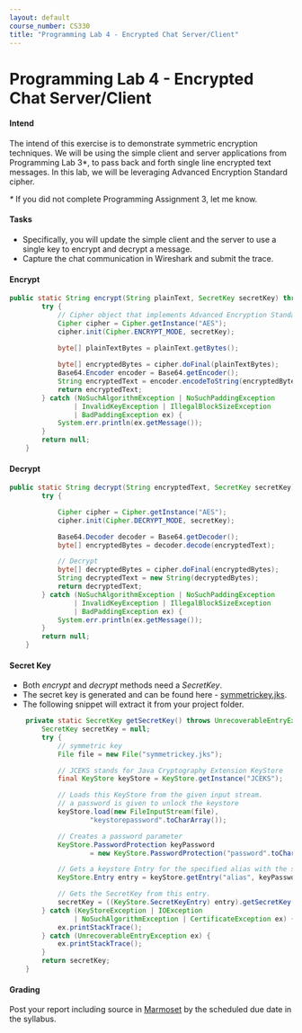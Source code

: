 ```yaml
---
layout: default
course_number: CS330
title: "Programming Lab 4 - Encrypted Chat Server/Client"
---
```


# Programming Lab 4 - Encrypted Chat Server/Client   

#### Intend 

The intend of this exercise is to demonstrate symmetric encryption techniques. We will be using the simple client and server applications from Programming Lab 3*, to pass back and forth single line encrypted text messages. In this lab, we will be leveraging Advanced Encryption Standard cipher.

<i>*</i> If you did not complete Programming Assignment 3, let me know.

#### Tasks 
- Specifically, you will update the simple client and the server to use a single key to encrypt and decrypt a message.
- Capture the chat communication in Wireshark and submit the trace. 

#### Encrypt 

```java
public static String encrypt(String plainText, SecretKey secretKey) throws BadPaddingException, NoSuchPaddingException {
        try {
            // Cipher object that implements Advanced Encryption Standard
            Cipher cipher = Cipher.getInstance("AES");
            cipher.init(Cipher.ENCRYPT_MODE, secretKey);
            
            byte[] plainTextBytes = plainText.getBytes();            

            byte[] encryptedBytes = cipher.doFinal(plainTextBytes);
            Base64.Encoder encoder = Base64.getEncoder();
            String encryptedText = encoder.encodeToString(encryptedBytes);
            return encryptedText;
        } catch (NoSuchAlgorithmException | NoSuchPaddingException
                | InvalidKeyException | IllegalBlockSizeException
                | BadPaddingException ex) {
            System.err.println(ex.getMessage());
        }
        return null;
    }
```

#### Decrypt 

```java
public static String decrypt(String encryptedText, SecretKey secretKey) throws InvalidKeyException {
        try {

            Cipher cipher = Cipher.getInstance("AES");
            cipher.init(Cipher.DECRYPT_MODE, secretKey);

            Base64.Decoder decoder = Base64.getDecoder();
            byte[] encryptedBytes = decoder.decode(encryptedText);

            // Decrypt
            byte[] decryptedBytes = cipher.doFinal(encryptedBytes);
            String decryptedText = new String(decryptedBytes);
            return decryptedText;
        } catch (NoSuchAlgorithmException | NoSuchPaddingException
                | InvalidKeyException | IllegalBlockSizeException
                | BadPaddingException ex) {
            System.err.println(ex.getMessage());
        }
        return null;
    }
```

#### Secret Key
- Both _encrypt_ and _decrypt_ methods need a _SecretKey_. 
- The secret key is generated and can be found here - [symmetrickey.jks](symmetrickey.jks).
- The following snippet will extract it from your project folder. 

```java
    private static SecretKey getSecretKey() throws UnrecoverableEntryException {
        SecretKey secretKey = null;
        try {
            // symmetric key
            File file = new File("symmetrickey.jks");

            // JCEKS stands for Java Cryptography Extension KeyStore
            final KeyStore keyStore = KeyStore.getInstance("JCEKS");

            // Loads this KeyStore from the given input stream.
            // a password is given to unlock the keystore
            keyStore.load(new FileInputStream(file),
                    "keystorepassword".toCharArray());

            // Creates a password parameter
            KeyStore.PasswordProtection keyPassword
                    = new KeyStore.PasswordProtection("password".toCharArray());

            // Gets a keystore Entry for the specified alias with the specified protection parameter
            KeyStore.Entry entry = keyStore.getEntry("alias", keyPassword);

            // Gets the SecretKey from this entry.
            secretKey = ((KeyStore.SecretKeyEntry) entry).getSecretKey();
        } catch (KeyStoreException | IOException
                | NoSuchAlgorithmException | CertificateException ex) {
            ex.printStackTrace();
        } catch (UnrecoverableEntryException ex) {
            ex.printStackTrace();
        }
        return secretKey;
    }
```

#### Grading

Post your report including source in [Marmoset](https://cs.ycp.edu/marmoset) by the scheduled due date in the syllabus.
